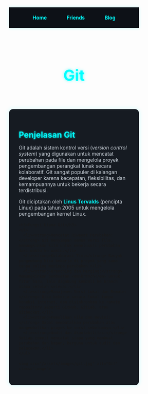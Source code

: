 <html lang="id">
<head>
  <meta charset="UTF-8">
  <meta name="viewport" content="width=device-width, initial-scale=1.0">
  <title>Git</title>
  <style>
    * {
      margin: 0;
      padding: 0;
      box-sizing: border-box;
    }

    body {
      font-family: 'Segoe UI', sans-serif;
      background-color: #0d1117;
      color: #e6f1ff;
      line-height: 1.6;
    }

    nav {
      display: flex;
      justify-content: center;
      gap: 30px;
      padding: 15px 0;
      background-color: #0d1117;
      box-shadow: 0 0 10px #00ffff33;
      position: sticky;
      top: 0;
      z-index: 10;
    }

    nav a {
      color: #00ffff;
      text-decoration: none;
      font-weight: bold;
      font-size: 1.1em;
      padding: 8px 16px;
      border-radius: 30px;
      transition: background 0.3s, box-shadow 0.3s;
    }

    nav a:hover {
      background-color: #00ffff11;
      box-shadow: 0 0 10px #00ffff;
    }

    header {
      text-align: center;
      padding: 50px 20px 20px;
    }

    header h1 {
      font-size: 3rem;
      color: #00ffff;
      text-shadow: 0 0 10px #00ffff88;
    }

    .content {
      max-width: 900px;
      margin: 30px auto;
      background-color: #161b22;
      padding: 30px;
      border-radius: 12px;
      box-shadow: 0 0 15px #00ffff33;
    }

    h2, h3 {
      color: #00ffff;
      text-shadow: 0 0 5px #00ffffaa;
    }

    h2 {
      font-size: 1.8em;
      margin-bottom: 10px;
    }

    h3 {
      font-size: 1.4em;
      margin: 25px 0 10px;
    }

    p {
      font-size: 1.1em;
      margin-bottom: 16px;
      color: #c9d1d9;
    }

    ul {
      margin: 15px 0;
      padding-left: 25px;
    }

    ul li {
      margin-bottom: 12px;
      font-size: 1.05em;
      color: #e6f1ff;
    }

    strong {
      color: #00ffff;
    }

    .image {
      width: 100%;
      max-width: 500px;
      display: block;
      margin: 25px auto;
      border-radius: 12px;
      box-shadow: 0 0 10px #00ffff44;
    }

    @media (max-width: 768px) {
      header h1 {
        font-size: 2.2rem;
      }

      nav {
        flex-direction: column;
        gap: 10px;
      }
    }
  </style>
</head>
<body>

  <!-- Navbar -->
  <nav>
    <a href="/">Home</a>
    <a href="/friends.html">Friends</a>
    <a href="/blog.html">Blog</a>
  </nav>

  <!-- Header -->
  <header>
    <h1>Git</h1>
  </header>

  <!-- Konten -->
  <section class="content">
    <h2>Penjelasan Git</h2>
    <p>
      Git adalah sistem kontrol versi (<em>version control system</em>) yang digunakan untuk mencatat perubahan pada file dan mengelola proyek pengembangan perangkat lunak secara kolaboratif. Git sangat populer di kalangan developer karena kecepatan, fleksibilitas, dan kemampuannya untuk bekerja secara terdistribusi.
    </p>
    <p>
      Git diciptakan oleh <strong>Linus Torvalds</strong> (pencipta Linux) pada tahun 2005 untuk mengelola pengembangan kernel Linux.
    </p>

    <h3>Fungsi Utama Git</h3>
    <ul>
      <li><strong>Mencatat Riwayat Perubahan:</strong> Git menyimpan semua versi file, memungkinkan kita untuk menelusuri perubahan dari waktu ke waktu.</li>
      <li><strong>Kolaborasi Tim:</strong> Banyak pengembang bisa bekerja di proyek yang sama tanpa saling menimpa perubahan.</li>
      <li><strong>Branching dan Merging:</strong> Memungkinkan pembuatan <em>branch</em> untuk fitur baru, lalu digabung kembali ke branch utama setelah selesai.</li>
      <li><strong>Manajemen Versi Lokal dan Remote:</strong> Bisa bekerja secara lokal tanpa koneksi internet, dan disinkronkan ke remote repository seperti GitHub, GitLab, atau Bitbucket.</li>
      <li><strong>Pemulihan File dan Revisi:</strong> Dapat membatalkan perubahan atau mengembalikan proyek ke versi sebelumnya.</li>
      <li><strong>Audit dan Akuntabilitas:</strong> Setiap commit mencatat siapa yang membuat perubahan dan kapan, berguna untuk audit dan pelacakan.</li>
    </ul>

    <img src="/assets/images/git.jpg" alt="Git" class="image">
  </section>

</body>
</html>
